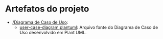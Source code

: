 # Artefatos do projeto

- [/Diagrama de Caso de Uso](./Diagrama%20de%20Caso%20de%20Uso/):
  - [user-case-diagram.plantuml](./Diagrama%20de%20Caso%20de%20Uso/user-case-diagram.plantuml):  Arquivo fonte do Diagrama de Caso de Uso desenvolvido em Plant UML.
